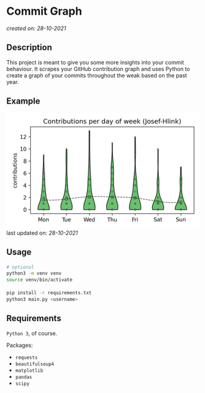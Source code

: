 # Commit Graph

_created on: 28-10-2021_

## Description

This project is meant to give you some more insights into your commit behaviour.
It scrapes your GitHub contribution graph and uses Python to create a graph of your commits throughout the weak based on the past year.


## Example

![Example](contributions.png)
last updated on: _28-10-2021_

## Usage

```bash
# optional
python3 -m venv venv
source venv/bin/activate

pip install -r requirements.txt
python3 main.py <username>
```

## Requirements

`Python 3`, of course.

Packages:
- `requests`
- `beautifulsoup4`
- `matplotlib`
- `pandas`
- `scipy`
